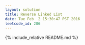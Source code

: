 ```yaml
---
layout: solution
title: Reverse Linked List
date: Tue Feb  2 15:30:47 PST 2016
leetcode_id: 206
---
```

{% include_relative README.md %}
